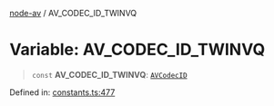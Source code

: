 [node-av](../globals.md) / AV\_CODEC\_ID\_TWINVQ

# Variable: AV\_CODEC\_ID\_TWINVQ

> `const` **AV\_CODEC\_ID\_TWINVQ**: [`AVCodecID`](../type-aliases/AVCodecID.md)

Defined in: [constants.ts:477](https://github.com/seydx/av/blob/f8631fc881b394300b1479f511d55cf1c370a87f/src/constants/constants.ts#L477)
